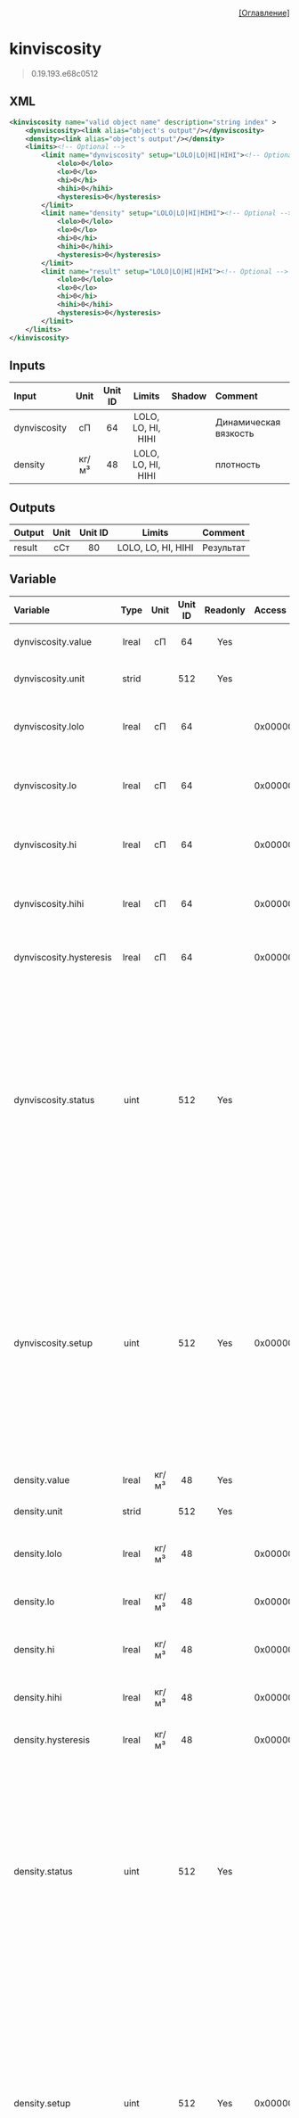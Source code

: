 <p align='right'><a href='index.html'>[Оглавление]</a></p>

# kinviscosity
> 0.19.193.e68c0512
## XML
````xml
<kinviscosity name="valid object name" description="string index" >
	<dynviscosity><link alias="object's output"/></dynviscosity>
	<density><link alias="object's output"/></density>
	<limits><!-- Optional -->
		<limit name="dynviscosity" setup="LOLO|LO|HI|HIHI"><!-- Optional -->
			<lolo>0</lolo>
			<lo>0</lo>
			<hi>0</hi>
			<hihi>0</hihi>
			<hysteresis>0</hysteresis>
		</limit>
		<limit name="density" setup="LOLO|LO|HI|HIHI"><!-- Optional -->
			<lolo>0</lolo>
			<lo>0</lo>
			<hi>0</hi>
			<hihi>0</hihi>
			<hysteresis>0</hysteresis>
		</limit>
		<limit name="result" setup="LOLO|LO|HI|HIHI"><!-- Optional -->
			<lolo>0</lolo>
			<lo>0</lo>
			<hi>0</hi>
			<hihi>0</hihi>
			<hysteresis>0</hysteresis>
		</limit>
	</limits>
</kinviscosity>
````

## Inputs
Input | Unit | Unit ID | Limits | Shadow | Comment
:-- |:--:|:--:|:--:|:--:|:--
dynviscosity | сП | 64 | LOLO, LO, HI, HIHI |  | Динамическая вязкость
density | кг/м³ | 48 | LOLO, LO, HI, HIHI |  | плотность

## Outputs
Output | Unit | Unit ID | Limits | Comment
:-- |:--:|:--:|:--:|:--
result | сСт | 80 | LOLO, LO, HI, HIHI | Результат

## Variable
Variable | Type | Unit | Unit ID | Readonly | Access | Comment
:-- |:--:|:--:|:--:|:--:|:-- |:--
dynviscosity.value | lreal | сП | 64 | Yes |   | Динамическая вязкость. Текущее значение
dynviscosity.unit | strid |  | 512 | Yes |   | Динамическая вязкость. Единицы измерения
dynviscosity.lolo | lreal | сП | 64 |  | 0x00000200 | Динамическая вязкость. Значение аварийного минимума
dynviscosity.lo | lreal | сП | 64 |  | 0x00000200 | Динамическая вязкость. Значение предаварийного минимума
dynviscosity.hi | lreal | сП | 64 |  | 0x00000200 | Динамическая вязкость. Значение предаварийного максимума
dynviscosity.hihi | lreal | сП | 64 |  | 0x00000200 | Динамическая вязкость. Значение аварийного максимума
dynviscosity.hysteresis | lreal | сП | 64 |  | 0x00000200 | Динамическая вязкость. Значение гистерезиса
dynviscosity.status | uint |  | 512 | Yes |   | Динамическая вязкость. Статус:<br/>0: Неопределен<br/>1: Недействительное значение<br/>2: Значение ниже аварийного минимума<br/>3: Значение ниже предаварийного минимума<br/>4: Значение в рабочем диапазоне<br/>5: Значение выше предаварийного максимума<br/>6: Значение выше аварийного максимума<br/>
dynviscosity.setup | uint |  | 512 | Yes | 0x00000200 | Динамическая вязкость. Настройка:<br/>0x0001: Не выдавать сообщения<br/>0x0002: Выдавать сообщение аварийного минимума<br/>0x0004: Выдавать сообщение предаварийного минимума<br/>0x0008: Выдавать сообщение предаварийного максимума<br/>0x0010: Выдавать сообщение аварийного максимума<br/>
density.value | lreal | кг/м³ | 48 | Yes |   | плотность. Текущее значение
density.unit | strid |  | 512 | Yes |   | плотность. Единицы измерения
density.lolo | lreal | кг/м³ | 48 |  | 0x00000200 | плотность. Значение аварийного минимума
density.lo | lreal | кг/м³ | 48 |  | 0x00000200 | плотность. Значение предаварийного минимума
density.hi | lreal | кг/м³ | 48 |  | 0x00000200 | плотность. Значение предаварийного максимума
density.hihi | lreal | кг/м³ | 48 |  | 0x00000200 | плотность. Значение аварийного максимума
density.hysteresis | lreal | кг/м³ | 48 |  | 0x00000200 | плотность. Значение гистерезиса
density.status | uint |  | 512 | Yes |   | плотность. Статус:<br/>0: Неопределен<br/>1: Недействительное значение<br/>2: Значение ниже аварийного минимума<br/>3: Значение ниже предаварийного минимума<br/>4: Значение в рабочем диапазоне<br/>5: Значение выше предаварийного максимума<br/>6: Значение выше аварийного максимума<br/>
density.setup | uint |  | 512 | Yes | 0x00000200 | плотность. Настройка:<br/>0x0001: Не выдавать сообщения<br/>0x0002: Выдавать сообщение аварийного минимума<br/>0x0004: Выдавать сообщение предаварийного минимума<br/>0x0008: Выдавать сообщение предаварийного максимума<br/>0x0010: Выдавать сообщение аварийного максимума<br/>
result.value | lreal | сСт | 80 | Yes |   | Результат. Текущее значение
result.unit | strid |  | 512 | Yes |   | Результат. Единицы измерения
result.lolo | lreal | сСт | 80 |  | 0x00000200 | Результат. Значение аварийного минимума
result.lo | lreal | сСт | 80 |  | 0x00000200 | Результат. Значение предаварийного минимума
result.hi | lreal | сСт | 80 |  | 0x00000200 | Результат. Значение предаварийного максимума
result.hihi | lreal | сСт | 80 |  | 0x00000200 | Результат. Значение аварийного максимума
result.hysteresis | lreal | сСт | 80 |  | 0x00000200 | Результат. Значение гистерезиса
result.status | uint |  | 512 | Yes |   | Результат. Статус:<br/>0: Неопределен<br/>1: Недействительное значение<br/>2: Значение ниже аварийного минимума<br/>3: Значение ниже предаварийного минимума<br/>4: Значение в рабочем диапазоне<br/>5: Значение выше предаварийного максимума<br/>6: Значение выше аварийного максимума<br/>
result.setup | uint |  | 512 | Yes | 0x00000200 | Результат. Настройка:<br/>0x0001: Не выдавать сообщения<br/>0x0002: Выдавать сообщение аварийного минимума<br/>0x0004: Выдавать сообщение предаварийного минимума<br/>0x0008: Выдавать сообщение предаварийного максимума<br/>0x0010: Выдавать сообщение аварийного максимума<br/>
fault | udint |  | 512 | Yes |   | Флаг ошибки


<p align='right'><a href='index.html'>[Оглавление]</a></p>

